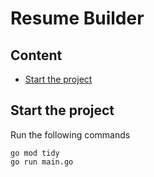 # Resume Builder
## Content
- [Start the project](#start-the-project)

## Start the project
Run the following commands
```
go mod tidy
go run main.go
```